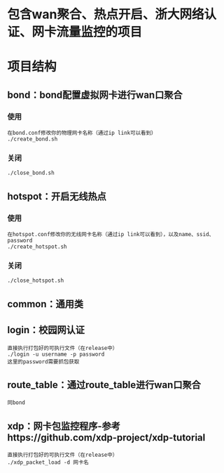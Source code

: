 # 包含wan聚合、热点开启、浙大网络认证、网卡流量监控的项目
# 项目结构
## bond：bond配置虚拟网卡进行wan口聚合
### 使用
```
在bond.conf修改你的物理网卡名称（通过ip link可以看到）
./create_bond.sh
```
### 关闭
```
./close_bond.sh
```
## hotspot：开启无线热点
### 使用
```
在hotspot.conf修改你的无线网卡名称（通过ip link可以看到），以及name、ssid、password
./create_hotspot.sh
```
### 关闭
```
./close_hotspot.sh
```
## common：通用类
## login：校园网认证
```
直接执行打包好的可执行文件（在release中）
./login -u username -p password
这里的password需要抓包获取
```
## route_table：通过route_table进行wan口聚合
```
同bond
```
## xdp：网卡包监控程序-参考https://github.com/xdp-project/xdp-tutorial
```
直接执行打包好的可执行文件（在release中）
./xdp_packet_load -d 网卡名
```
